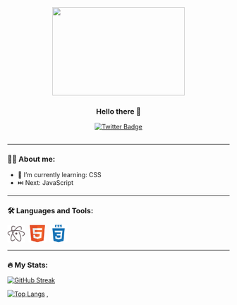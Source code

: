 <div id="header" align="center">
  <img src="https://media.giphy.com/media/qgQUggAC3Pfv687qPC/giphy.gif" width="300" height="200"/>
</div>

<div id="header" align="center">
  <h3>Hello there 👋</h3>
</div>

<div id="badges" align="center">
  <a href="https://twitter.com/Meveltu">
    <img src="https://img.shields.io/badge/Twitter-blue?style=for-the-badge&logo=twitter&logoColor=white" alt="Twitter Badge"/>
  </a>
</div>

<div id="badges" align="center">
<img src="https://komarev.com/ghpvc/?username=meveltu&style=flat-square&color=blue" alt=""/>
</div>

---

### :man_technologist: About me:
- 📙 I’m currently learning: CSS
- ⏭️ Next: JavaScript

---

### :hammer_and_wrench: Languages and Tools:
<div>
  <img src="https://github.com/devicons/devicon/blob/master/icons/atom/atom-original.svg" title="atom" alt="atom" width="40" height="40"/>&nbsp;
  <img src="https://github.com/devicons/devicon/blob/master/icons/html5/html5-original.svg" title="HTML5" alt="HTML" width="40" height="40"/>&nbsp;
  <img src="https://github.com/devicons/devicon/blob/master/icons/css3/css3-plain-wordmark.svg"  title="CSS3" alt="CSS" width="40" height="40"/>&nbsp;
</div>

---

### :fire: My Stats:
[![GitHub Streak](https://streak-stats.demolab.com?user=Meveltu&theme=dark)](https://git.io/streak-stats)

[![Top Langs](https://github-readme-stats.vercel.app/api/top-langs/?username=Meveltu&layout=compact&theme=dark)](https://github.com/anuraghazra/github-readme-stats)
,
<!--
**Meveltu/Meveltu** is a ✨ _special_ ✨ repository because its `README.md` (this file) appears on your GitHub profile.

Here are some ideas to get you started:

- 🔭 I’m currently working on ...
- 🌱 I’m currently learning ...
- 👯 I’m looking to collaborate on ...
- 🤔 I’m looking for help with ...
- 💬 Ask me about ...
- 📫 How to reach me: ...
- 😄 Pronouns: ...
- ⚡ Fun fact: ...
-->
